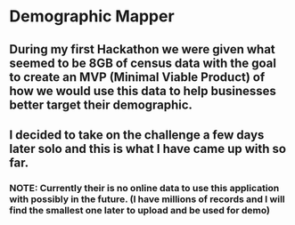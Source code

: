# Demographic Mapper

## During my first Hackathon we were given what seemed to be 8GB of census data with the goal to create an MVP (Minimal Viable Product) of how we would use this data to help businesses better target their demographic.

## I decided to take on the challenge a few days later solo and this is what I have came up with so far.

### NOTE: Currently their is no online data to use this application with possibly in the future. (I have millions of records and I will find the smallest one later to upload and be used for demo)
